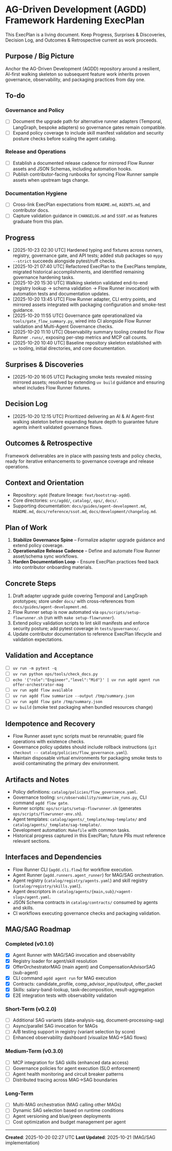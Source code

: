 # AG-Driven Development (AGDD) Framework Hardening ExecPlan

This ExecPlan is a living document. Keep Progress, Surprises & Discoveries, Decision Log, and Outcomes & Retrospective current as work proceeds.

## Purpose / Big Picture
Anchor the AG-Driven Development (AGDD) repository around a resilient, AI-first walking skeleton so subsequent feature work inherits proven governance, observability, and packaging practices from day one.

## To-do
### Governance and Policy
- [ ] Document the upgrade path for alternative runner adapters (Temporal, LangGraph, bespoke adapters) so governance gates remain compatible.
- [ ] Expand policy coverage to include skill manifest validation and security posture checks before scaling the agent catalog.

### Release and Operations
- [ ] Establish a documented release cadence for mirrored Flow Runner assets and JSON Schemas, including automation hooks.
- [ ] Publish contributor-facing runbooks for syncing Flow Runner sample assets when upstream tags change.

### Documentation Hygiene
- [ ] Cross-link ExecPlan expectations from `README.md`, `AGENTS.md`, and contributor docs.
- [ ] Capture validation guidance in `CHANGELOG.md` and `SSOT.md` as features graduate from this plan.

## Progress
- [2025-10-23 02:30 UTC] Hardened typing and fixtures across runners, registry, governance gate, and API tests; added stub packages so `mypy --strict` succeeds alongside pytest/ruff checks.
- [2025-10-21 07:40 UTC] Refactored ExecPlan to the ExecPlans template, migrated historical accomplishments, and identified remaining governance hardening tasks.
- [2025-10-20 15:30 UTC] Walking skeleton validated end-to-end (registry lookup → schema validation → Flow Runner invocation) with automation tests and documentation updates.
- [2025-10-20 13:45 UTC] Flow Runner adapter, CLI entry points, and mirrored assets integrated with packaging configuration and smoke-test guidance.
- [2025-10-20 11:55 UTC] Governance gate operationalized via `tools/gate_flow_summary.py`, wired into CI alongside Flow Runner validation and Multi-Agent Governance checks.
- [2025-10-20 11:10 UTC] Observability summary tooling created for Flow Runner `.runs/`, exposing per-step metrics and MCP call counts.
- [2025-10-20 10:40 UTC] Baseline repository skeleton established with `uv` tooling, initial directories, and core documentation.

## Surprises & Discoveries
- [2025-10-20 16:05 UTC] Packaging smoke tests revealed missing mirrored assets; resolved by extending `uv build` guidance and ensuring wheel includes Flow Runner fixtures.

## Decision Log
- [2025-10-20 12:15 UTC] Prioritized delivering an AI & AI Agent-first walking skeleton before expanding feature depth to guarantee future agents inherit validated governance flows.

## Outcomes & Retrospective
Framework deliverables are in place with passing tests and policy checks, ready for iterative enhancements to governance coverage and release operations.

## Context and Orientation
- Repository: `agdd` (feature lineage: `feat/bootstrap-agdd`).
- Core directories: `src/agdd/`, `catalog/`, `ops/`, `docs/`.
- Supporting documentation: `docs/guides/agent-development.md`, `README.md`, `docs/reference/ssot.md`, `docs/development/changelog.md`.

## Plan of Work
1. **Stabilize Governance Spine** – Formalize adapter upgrade guidance and extend policy coverage.
2. **Operationalize Release Cadence** – Define and automate Flow Runner asset/schema sync workflows.
3. **Harden Documentation Loop** – Ensure ExecPlan practices feed back into contributor onboarding materials.

## Concrete Steps
1. Draft adapter upgrade guide covering Temporal and LangGraph prototypes; store under `docs/` with cross-references from `docs/guides/agent-development.md`.
2. Flow Runner setup is now automated via `ops/scripts/setup-flowrunner.sh` (run with `make setup-flowrunner`).
3. Extend policy validation scripts to lint skill manifests and enforce security posture; add pytest coverage in `tests/governance/`.
4. Update contributor documentation to reference ExecPlan lifecycle and validation expectations.

## Validation and Acceptance
- [ ] `uv run -m pytest -q`
- [ ] `uv run python ops/tools/check_docs.py`
- [ ] `echo '{"role":"Engineer","level":"Mid"}' | uv run agdd agent run offer-orchestrator-mag`
- [ ] `uv run agdd flow available`
- [ ] `uv run agdd flow summarize --output /tmp/summary.json`
- [ ] `uv run agdd flow gate /tmp/summary.json`
- [ ] `uv build` (smoke test packaging when bundled resources change)

## Idempotence and Recovery
- Flow Runner asset sync scripts must be rerunnable; guard file operations with existence checks.
- Governance policy updates should include rollback instructions (`git checkout -- catalog/policies/flow_governance.yaml`).
- Maintain disposable virtual environments for packaging smoke tests to avoid contaminating the primary dev environment.

## Artifacts and Notes
- Policy definitions: `catalog/policies/flow_governance.yaml`.
- Governance tooling: `src/observability/summarize_runs.py`, CLI command `agdd flow gate`.
- Runner scripts: `ops/scripts/setup-flowrunner.sh` (generates `ops/scripts/flowrunner-env.sh`).
- Agent templates: `catalog/agents/_template/mag-template/` and `catalog/agents/_template/sag-template/`.
- Development automation: `Makefile` with common tasks.
- Historical progress captured in this ExecPlan; future PRs must reference relevant sections.

## Interfaces and Dependencies
- Flow Runner CLI (`agdd.cli.flow`) for workflow execution.
- Agent Runner (`agdd.runners.agent_runner`) for MAG/SAG orchestration.
- Agent registry (`catalog/registry/agents.yaml`) and skill registry (`catalog/registry/skills.yaml`).
- Agent descriptors in `catalog/agents/{main,sub}/<agent-slug>/agent.yaml`.
- JSON Schema contracts in `catalog/contracts/` consumed by agents and skills.
- CI workflows executing governance checks and packaging validation.

## MAG/SAG Roadmap

### Completed (v0.1.0)
- [x] Agent Runner with MAG/SAG invocation and observability
- [x] Registry loader for agent/skill resolution
- [x] OfferOrchestratorMAG (main agent) and CompensationAdvisorSAG (sub-agent)
- [x] CLI command `agdd agent run` for MAG execution
- [x] Contracts: candidate_profile, comp_advisor_input/output, offer_packet
- [x] Skills: salary-band-lookup, task-decomposition, result-aggregation
- [x] E2E integration tests with observability validation

### Short-Term (v0.2.0)
- [ ] Additional SAG variants (data-analysis-sag, document-processing-sag)
- [ ] Async/parallel SAG invocation for MAGs
- [ ] A/B testing support in registry (variant selection by score)
- [ ] Enhanced observability dashboard (visualize MAG→SAG flows)

### Medium-Term (v0.3.0)
- [ ] MCP integration for SAG skills (enhanced data access)
- [ ] Governance policies for agent execution (SLO enforcement)
- [ ] Agent health monitoring and circuit breaker patterns
- [ ] Distributed tracing across MAG→SAG boundaries

### Long-Term
- [ ] Multi-MAG orchestration (MAG calling other MAGs)
- [ ] Dynamic SAG selection based on runtime conditions
- [ ] Agent versioning and blue/green deployments
- [ ] Cost optimization and budget management per agent

---
**Created**: 2025-10-20 02:27 UTC
**Last Updated**: 2025-10-21 (MAG/SAG implementation)
